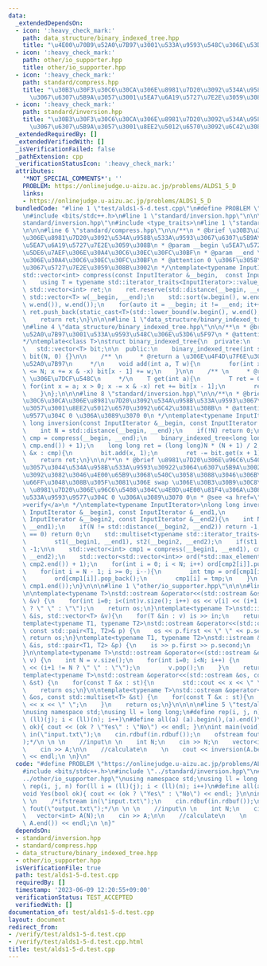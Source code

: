 ```yaml
---
data:
  _extendedDependsOn:
  - icon: ':heavy_check_mark:'
    path: data_structure/binary_indexed_tree.hpp
    title: "\u4E00\u70B9\u52A0\u7B97\u3001\u533A\u9593\u548C\u306E\u53D6\u5F97"
  - icon: ':heavy_check_mark:'
    path: other/io_supporter.hpp
    title: other/io_supporter.hpp
  - icon: ':heavy_check_mark:'
    path: standard/compress.hpp
    title: "\u30B3\u30F3\u30C6\u30CA\u306E\u8981\u7D20\u3092\u534A\u958B\u533A\u9593\
      \u3067\u6307\u5B9A\u3057\u3001\u5EA7\u6A19\u5727\u7E2E\u3059\u308B"
  - icon: ':heavy_check_mark:'
    path: standard/inversion.hpp
    title: "\u30B3\u30F3\u30C6\u30CA\u306E\u8981\u7D20\u3092\u534A\u958B\u533A\u9593\
      \u3067\u6307\u5B9A\u3057\u3001\u8EE2\u5012\u6570\u3092\u6C42\u3081\u308B"
  _extendedRequiredBy: []
  _extendedVerifiedWith: []
  _isVerificationFailed: false
  _pathExtension: cpp
  _verificationStatusIcon: ':heavy_check_mark:'
  attributes:
    '*NOT_SPECIAL_COMMENTS*': ''
    PROBLEM: https://onlinejudge.u-aizu.ac.jp/problems/ALDS1_5_D
    links:
    - https://onlinejudge.u-aizu.ac.jp/problems/ALDS1_5_D
  bundledCode: "#line 1 \"test/alds1-5-d.test.cpp\"\n#define PROBLEM \"https://onlinejudge.u-aizu.ac.jp/problems/ALDS1_5_D\"\
    \n#include <bits/stdc++.h>\n#line 1 \"standard/inversion.hpp\"\n\n\n#line 5 \"\
    standard/inversion.hpp\"\n#include <type_traits>\n#line 1 \"standard/compress.hpp\"\
    \n\n\n#line 6 \"standard/compress.hpp\"\n\n/**\n * @brief \u30B3\u30F3\u30C6\u30CA\
    \u306E\u8981\u7D20\u3092\u534A\u958B\u533A\u9593\u3067\u6307\u5B9A\u3057\u3001\
    \u5EA7\u6A19\u5727\u7E2E\u3059\u308B\n * @param __begin \u5EA7\u5727\u3059\u308B\
    \u5DE6\u7AEF\u306E\u30A4\u30C6\u30EC\u30FC\u30BF\n * @param __end \u53F3\u7AEF\
    \u306E\u30A4\u30C6\u30EC\u30FC\u30BF\n * @attention 0 \u306F\u3058\u307E\u308A\
    \u3067\u5727\u7E2E\u3059\u308B\u3002\n */\ntemplate<typename InputIterator>\n\
    std::vector<int> compress(const InputIterator &__begin,  const InputIterator &__end){\n\
    \    using T = typename std::iterator_traits<InputIterator>::value_type;\n   \
    \ std::vector<int> ret;\n    ret.reserve(std::distance(__begin, __end));\n   \
    \ std::vector<T> w(__begin, __end);\n    std::sort(w.begin(), w.end());\n    w.erase(std::unique(w.begin(),\
    \ w.end()), w.end());\n    for(auto it = __begin; it != __end; it++)\n       \
    \ ret.push_back(static_cast<T>(std::lower_bound(w.begin(), w.end(), *it) - w.begin()));\n\
    \    return ret;\n}\n\n\n#line 1 \"data_structure/binary_indexed_tree.hpp\"\n\n\
    \n#line 4 \"data_structure/binary_indexed_tree.hpp\"\n\n/**\n * @brief \u4E00\u70B9\
    \u52A0\u7B97\u3001\u533A\u9593\u548C\u306E\u53D6\u5F97\n * @attention 0-indexed\n\
    */\ntemplate<class T>\nstruct binary_indexed_tree{\n  private:\n    int N;\n \
    \   std::vector<T> bit;\n\n  public:\n    binary_indexed_tree(int siz) : N(siz),\
    \ bit(N, 0) {}\n\n    /** \n     * @return a \u306E\u4F4D\u7F6E\u306B w \u3092\
    \u52A0\u7B97\n     */\n    void add(int a, T w){\n        for(int x = a + 1; x\
    \ <= N; x += x & -x) bit[x - 1] += w;\n    }\n\n    /** \n     * @return [0, a)\
    \ \u306E\u7DCF\u548C\n     */\n    T get(int a){\n        T ret = 0;\n       \
    \ for(int x = a; x > 0; x -= x & -x) ret += bit[x - 1];\n        return ret;\n\
    \    }\n};\n\n\n#line 8 \"standard/inversion.hpp\"\n\n/**\n * @brief \u30B3\u30F3\
    \u30C6\u30CA\u306E\u8981\u7D20\u3092\u534A\u958B\u533A\u9593\u3067\u6307\u5B9A\
    \u3057\u3001\u8EE2\u5012\u6570\u3092\u6C42\u3081\u308B\n * @attention \u533A\u9593\
    \u9577\u304C 0 \u306A\u3089\u3070 0\n */\ntemplate<typename InputIterator>\nlong\
    \ long inversion(const InputIterator &__begin, const InputIterator &__end){\n\
    \    int N = std::distance(__begin, __end);\n    if(!N) return 0;\n    std::vector<int>\
    \ cmp = compress(__begin, __end);\n    binary_indexed_tree<long long> bit(*std::max_element(cmp.begin(),\
    \ cmp.end()) + 1);\n    long long ret = (long long)N * (N + 1) / 2;\n    for(auto\
    \ &x : cmp){\n        bit.add(x, 1);\n        ret -= bit.get(x + 1);\n    }\n\
    \    return ret;\n}\n\n/**\n * @brief \u8981\u7D20\u306E\u96C6\u5408\u304C\u7B49\
    \u3057\u3044\u534A\u958B\u533A\u9593\u30922\u3064\u6307\u5B9A\u3002\u4E00\u65B9\
    \u3092\u3082\u3046\u4E00\u65B9\u3068\u540C\u3058\u3088\u3046\u306B\u4E26\u3079\
    \u66FF\u3048\u308B\u305F\u3081\u306E swap \u306E\u30B3\u30B9\u30C8\n * @attention\
    \ \u8981\u7D20\u306E\u96C6\u5408\u304C\u4E0D\u4E00\u81F4\u306A\u3089\u3070 -1\u3001\
    \u533A\u9593\u9577\u304C 0 \u306A\u3089\u3070 0\n * @see <a href=\"https://atcoder.jp/contests/arc120/submissions/42083168\"\
    >verify</a>\n */\ntemplate<typename InputIterator>\nlong long inversion(const\
    \ InputIterator &__begin1, const InputIterator &__end1,\n                    const\
    \ InputIterator &__begin2, const InputIterator &__end2){\n    int N = std::distance(__begin1,\
    \ __end1);\n    if(N != std::distance(__begin2, __end2)) return -1;\n    if(N\
    \ == 0) return 0;\n    std::multiset<typename std::iterator_traits<InputIterator>::value_type>\n\
    \        st1(__begin1, __end1), st2(__begin2, __end2);\n    if(st1 != st2) return\
    \ -1;\n\n    std::vector<int> cmp1 = compress(__begin1, __end1), cmp2 = compress(__begin2,\
    \ __end2);\n    std::vector<std::vector<int>> ord(*std::max_element(cmp2.begin(),\
    \ cmp2.end()) + 1);\n    for(int i = 0; i < N; i++) ord[cmp2[i]].push_back(i);\n\
    \    for(int i = N - 1; i >= 0; i--){\n        int tmp = ord[cmp1[i]].back();\n\
    \        ord[cmp1[i]].pop_back();\n        cmp1[i] = tmp;\n    }\n    return inversion(cmp1.begin(),\
    \ cmp1.end());\n}\n\n\n#line 1 \"other/io_supporter.hpp\"\n\n\n#line 7 \"other/io_supporter.hpp\"\
    \n\ntemplate<typename T>\nstd::ostream &operator<<(std::ostream &os, const std::vector<T>\
    \ &v) {\n    for(int i=0; i<(int)v.size(); i++) os << v[i] << (i+1 != (int)v.size()\
    \ ? \" \" : \"\");\n    return os;\n}\ntemplate<typename T>\nstd::istream &operator>>(std::istream\
    \ &is, std::vector<T> &v){\n    for(T &in : v) is >> in;\n    return is;\n}\n\n\
    template<typename T1, typename T2>\nstd::ostream &operator<<(std::ostream &os,\
    \ const std::pair<T1, T2>& p) {\n    os << p.first << \" \" << p.second;\n   \
    \ return os;\n}\ntemplate<typename T1, typename T2>\nstd::istream &operator>>(std::istream\
    \ &is, std::pair<T1, T2> &p) {\n    is >> p.first >> p.second;\n    return is;\n\
    }\n\ntemplate<typename T>\nstd::ostream &operator<<(std::ostream &os, std::queue<T>\
    \ v) {\n    int N = v.size();\n    for(int i=0; i<N; i++) {\n        os << v.front()\
    \ << (i+1 != N ? \" \" : \"\");\n        v.pop();\n    }\n    return os;\n}\n\n\
    template<typename T>\nstd::ostream &operator<<(std::ostream &os, const std::set<T>\
    \ &st) {\n    for(const T &x : st){\n        std::cout << x << \" \";\n    }\n\
    \    return os;\n}\n\ntemplate<typename T>\nstd::ostream &operator<<(std::ostream\
    \ &os, const std::multiset<T> &st) {\n    for(const T &x : st){\n        std::cout\
    \ << x << \" \";\n    }\n    return os;\n}\n\n\n\n#line 5 \"test/alds1-5-d.test.cpp\"\
    \nusing namespace std;\nusing ll = long long;\n#define rep(i, j, n) for(ll i =\
    \ (ll)(j); i < (ll)(n); i++)\n#define all(a) (a).begin(),(a).end()\nvoid Yes(bool\
    \ ok){ cout << (ok ? \"Yes\" : \"No\") << endl; }\n\nint main(void){\n \n    /*ifstream\
    \ in(\"input.txt\");\n    cin.rdbuf(in.rdbuf());\n    ofstream fout(\"output.txt\"\
    );*/\n \n \n    //input\n \n    int N;\n    cin >> N;\n    vector<int> A(N);\n\
    \    cin >> A;\n\n    //calculate\n    \n    cout << inversion(A.begin(), A.end())\
    \ << endl;\n \n}\n"
  code: "#define PROBLEM \"https://onlinejudge.u-aizu.ac.jp/problems/ALDS1_5_D\"\n\
    #include <bits/stdc++.h>\n#include \"../standard/inversion.hpp\"\n#include \"\
    ../other/io_supporter.hpp\"\nusing namespace std;\nusing ll = long long;\n#define\
    \ rep(i, j, n) for(ll i = (ll)(j); i < (ll)(n); i++)\n#define all(a) (a).begin(),(a).end()\n\
    void Yes(bool ok){ cout << (ok ? \"Yes\" : \"No\") << endl; }\n\nint main(void){\n\
    \ \n    /*ifstream in(\"input.txt\");\n    cin.rdbuf(in.rdbuf());\n    ofstream\
    \ fout(\"output.txt\");*/\n \n \n    //input\n \n    int N;\n    cin >> N;\n \
    \   vector<int> A(N);\n    cin >> A;\n\n    //calculate\n    \n    cout << inversion(A.begin(),\
    \ A.end()) << endl;\n \n}"
  dependsOn:
  - standard/inversion.hpp
  - standard/compress.hpp
  - data_structure/binary_indexed_tree.hpp
  - other/io_supporter.hpp
  isVerificationFile: true
  path: test/alds1-5-d.test.cpp
  requiredBy: []
  timestamp: '2023-06-09 12:20:55+09:00'
  verificationStatus: TEST_ACCEPTED
  verifiedWith: []
documentation_of: test/alds1-5-d.test.cpp
layout: document
redirect_from:
- /verify/test/alds1-5-d.test.cpp
- /verify/test/alds1-5-d.test.cpp.html
title: test/alds1-5-d.test.cpp
---
```


